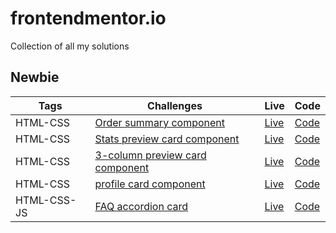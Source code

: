 # frontendmentor.io

Collection of all my solutions

## Newbie

| Tags | Challenges | Live | Code |
| --- | --- | --- | --- |
| HTML-CSS | [Order summary component](https://www.frontendmentor.io/challenges/order-summary-component-QlPmajDUj) | [Live](https://order-summary-component-magocbi.netlify.app) | [Code](https://github.com/magocbi/frontendmentor.io/tree/main/order-summary-component) |
| HTML-CSS | [Stats preview card component](https://www.frontendmentor.io/challenges/stats-preview-card-component-8JqbgoU62) | [Live](https://stats-preview-card-component-magocbi.netlify.app/) | [Code](https://github.com/magocbi/frontendmentor.io/tree/main/stats-preview-card-component) |
| HTML-CSS | [3-column preview card component](https://www.frontendmentor.io/challenges/3column-preview-card-component-pH92eAR2-) | [Live](https://3-column-preview-card-component-magocbi.netlify.app/) | [Code](https://github.com/magocbi/frontendmentor.io/tree/main/3-column-preview-card-component) |
| HTML-CSS | [profile card component](https://frontendmentor.io/challenges/profile-card-component-cfArpWshJ) | [Live](https://profile-card-component-magocbi.netlify.app/) | [Code](https://github.com/magocbi/frontendmentor.io/tree/main/profile-card-component) |
| HTML-CSS-JS | [FAQ accordion card](https://www.frontendmentor.io/challenges/faq-accordion-card-XlyjD0Oam) | [Live](https://faq-accordion-card-magocbi.netlify.app/) | [Code](https://github.com/magocbi/frontendmentor.io/tree/main/FAQ-accordion-card) |
